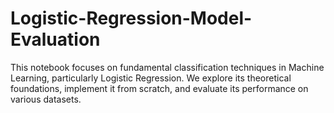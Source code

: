 # Logistic-Regression-Model-Evaluation
This notebook focuses on fundamental classification techniques in Machine Learning, particularly Logistic Regression. We explore its theoretical foundations, implement it from scratch, and evaluate its performance on various datasets.
